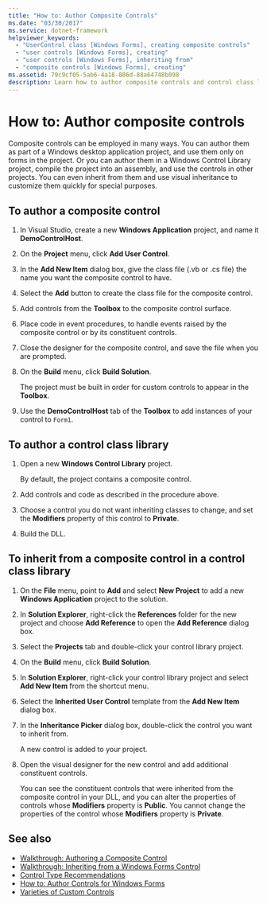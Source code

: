 ```yaml
---
title: "How to: Author Composite Controls"
ms.date: "03/30/2017"
ms.service: dotnet-framework
helpviewer_keywords:
  - "UserControl class [Windows Forms], creating composite controls"
  - "user controls [Windows Forms], creating"
  - "user controls [Windows Forms], inheriting from"
  - "composite controls [Windows Forms], creating"
ms.assetid: 79c9cf05-5ab6-4a18-886d-88a64748b098
description: Learn how to author composite controls and control class libraries, and inherit from a composite control in a control class library.
---
```

# How to: Author composite controls

Composite controls can be employed in many ways. You can author them as part of a Windows desktop application project, and use them only on forms in the project. Or you can author them in a Windows Control Library project, compile the project into an assembly, and use the controls in other projects. You can even inherit from them and use visual inheritance to customize them quickly for special purposes.

## To author a composite control

1. In Visual Studio, create a new **Windows Application** project, and name it **DemoControlHost**.

2. On the **Project** menu, click **Add User Control**.

3. In the **Add New Item** dialog box, give the class file (.vb or .cs file) the name you want the composite control to have.

4. Select the **Add** button to create the class file for the composite control.

5. Add controls from the **Toolbox** to the composite control surface.

6. Place code in event procedures, to handle events raised by the composite control or by its constituent controls.

7. Close the designer for the composite control, and save the file when you are prompted.

8. On the **Build** menu, click **Build Solution**.

     The project must be built in order for custom controls to appear in the **Toolbox**.

9. Use the **DemoControlHost** tab of the **Toolbox** to add instances of your control to `Form1`.

## To author a control class library

1. Open a new **Windows Control Library** project.

     By default, the project contains a composite control.

2. Add controls and code as described in the procedure above.

3. Choose a control you do not want inheriting classes to change, and set the **Modifiers** property of this control to **Private**.

4. Build the DLL.

## To inherit from a composite control in a control class library

1. On the **File** menu, point to **Add** and select **New Project** to add a new **Windows Application** project to the solution.

2. In **Solution Explorer**, right-click the **References** folder for the new project and choose **Add Reference** to open the **Add Reference** dialog box.

3. Select the **Projects** tab and double-click your control library project.

4. On the **Build** menu, click **Build Solution**.

5. In **Solution Explorer**, right-click your control library project and select **Add New Item** from the shortcut menu.

6. Select the **Inherited User Control** template from the **Add New Item** dialog box.

7. In the **Inheritance Picker** dialog box, double-click the control you want to inherit from.

     A new control is added to your project.

8. Open the visual designer for the new control and add additional constituent controls.

     You can see the constituent controls that were inherited from the composite control in your DLL, and you can alter the properties of controls whose **Modifiers** property is **Public**. You cannot change the properties of the control whose **Modifiers** property is **Private**.

## See also

- [Walkthrough: Authoring a Composite Control](walkthrough-authoring-a-composite-control-with-visual-csharp.md)
- [Walkthrough: Inheriting from a Windows Forms Control](walkthrough-inheriting-from-a-windows-forms-control-with-visual-csharp.md)
- [Control Type Recommendations](control-type-recommendations.md)
- [How to: Author Controls for Windows Forms](how-to-author-controls-for-windows-forms.md)
- [Varieties of Custom Controls](varieties-of-custom-controls.md)
